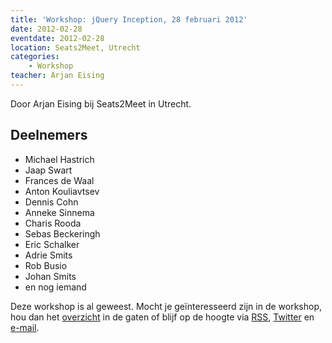 ```yaml
---
title: 'Workshop: jQuery Inception, 28 februari 2012'
date: 2012-02-28
eventdate: 2012-02-28
location: Seats2Meet, Utrecht
categories:
    - Workshop
teacher: Arjan Eising
---
```


Door Arjan Eising bij Seats2Meet in Utrecht.

## Deelnemers

-   Michael Hastrich
-   Jaap Swart
-   Frances de Waal
-   Anton Kouliavtsev
-   Dennis Cohn
-   Anneke Sinnema
-   Charis Rooda
-   Sebas Beckeringh
-   Eric Schalker
-   Adrie Smits
-   Rob Busio
-   Johan Smits
-   en nog iemand

Deze workshop is al geweest. Mocht je geïnteresseerd zijn in de workshop, hou dan het [overzicht](/workshops) in de gaten of blijf op de hoogte via [RSS](http://feeds.feedburner.com/FronteersWorkshops), [Twitter](https://twitter.com/fronteers) en [e-mail](/workshops#per-mail).
